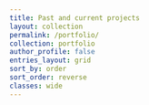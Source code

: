 ```yaml
---
title: Past and current projects
layout: collection
permalink: /portfolio/
collection: portfolio
author_profile: false
entries_layout: grid
sort_by: order
sort_order: reverse
classes: wide
---
```


